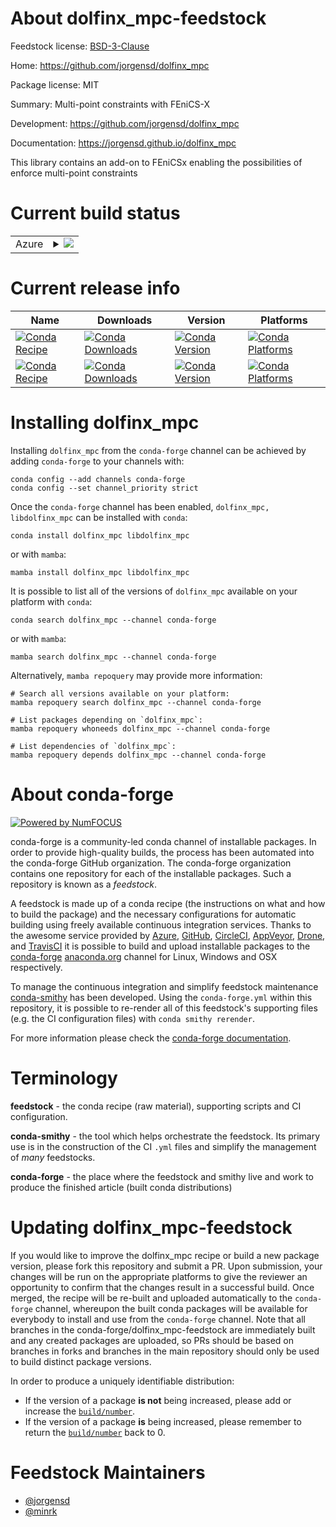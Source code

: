 About dolfinx_mpc-feedstock
===========================

Feedstock license: [BSD-3-Clause](https://github.com/conda-forge/dolfinx_mpc-feedstock/blob/main/LICENSE.txt)

Home: https://github.com/jorgensd/dolfinx_mpc

Package license: MIT

Summary: Multi-point constraints with FEniCS-X

Development: https://github.com/jorgensd/dolfinx_mpc

Documentation: https://jorgensd.github.io/dolfinx_mpc

This library contains an add-on to FEniCSx enabling the possibilities of enforce multi-point constraints

Current build status
====================


<table>
    
  <tr>
    <td>Azure</td>
    <td>
      <details>
        <summary>
          <a href="https://dev.azure.com/conda-forge/feedstock-builds/_build/latest?definitionId=18677&branchName=main">
            <img src="https://dev.azure.com/conda-forge/feedstock-builds/_apis/build/status/dolfinx_mpc-feedstock?branchName=main">
          </a>
        </summary>
        <table>
          <thead><tr><th>Variant</th><th>Status</th></tr></thead>
          <tbody><tr>
              <td>linux_64_mpimpichpython3.10.____cpythonscalarcomplex</td>
              <td>
                <a href="https://dev.azure.com/conda-forge/feedstock-builds/_build/latest?definitionId=18677&branchName=main">
                  <img src="https://dev.azure.com/conda-forge/feedstock-builds/_apis/build/status/dolfinx_mpc-feedstock?branchName=main&jobName=linux&configuration=linux%20linux_64_mpimpichpython3.10.____cpythonscalarcomplex" alt="variant">
                </a>
              </td>
            </tr><tr>
              <td>linux_64_mpimpichpython3.10.____cpythonscalarreal</td>
              <td>
                <a href="https://dev.azure.com/conda-forge/feedstock-builds/_build/latest?definitionId=18677&branchName=main">
                  <img src="https://dev.azure.com/conda-forge/feedstock-builds/_apis/build/status/dolfinx_mpc-feedstock?branchName=main&jobName=linux&configuration=linux%20linux_64_mpimpichpython3.10.____cpythonscalarreal" alt="variant">
                </a>
              </td>
            </tr><tr>
              <td>linux_64_mpimpichpython3.11.____cpythonscalarcomplex</td>
              <td>
                <a href="https://dev.azure.com/conda-forge/feedstock-builds/_build/latest?definitionId=18677&branchName=main">
                  <img src="https://dev.azure.com/conda-forge/feedstock-builds/_apis/build/status/dolfinx_mpc-feedstock?branchName=main&jobName=linux&configuration=linux%20linux_64_mpimpichpython3.11.____cpythonscalarcomplex" alt="variant">
                </a>
              </td>
            </tr><tr>
              <td>linux_64_mpimpichpython3.11.____cpythonscalarreal</td>
              <td>
                <a href="https://dev.azure.com/conda-forge/feedstock-builds/_build/latest?definitionId=18677&branchName=main">
                  <img src="https://dev.azure.com/conda-forge/feedstock-builds/_apis/build/status/dolfinx_mpc-feedstock?branchName=main&jobName=linux&configuration=linux%20linux_64_mpimpichpython3.11.____cpythonscalarreal" alt="variant">
                </a>
              </td>
            </tr><tr>
              <td>linux_64_mpimpichpython3.12.____cpythonscalarcomplex</td>
              <td>
                <a href="https://dev.azure.com/conda-forge/feedstock-builds/_build/latest?definitionId=18677&branchName=main">
                  <img src="https://dev.azure.com/conda-forge/feedstock-builds/_apis/build/status/dolfinx_mpc-feedstock?branchName=main&jobName=linux&configuration=linux%20linux_64_mpimpichpython3.12.____cpythonscalarcomplex" alt="variant">
                </a>
              </td>
            </tr><tr>
              <td>linux_64_mpimpichpython3.12.____cpythonscalarreal</td>
              <td>
                <a href="https://dev.azure.com/conda-forge/feedstock-builds/_build/latest?definitionId=18677&branchName=main">
                  <img src="https://dev.azure.com/conda-forge/feedstock-builds/_apis/build/status/dolfinx_mpc-feedstock?branchName=main&jobName=linux&configuration=linux%20linux_64_mpimpichpython3.12.____cpythonscalarreal" alt="variant">
                </a>
              </td>
            </tr><tr>
              <td>linux_64_mpimpichpython3.13.____cp313scalarcomplex</td>
              <td>
                <a href="https://dev.azure.com/conda-forge/feedstock-builds/_build/latest?definitionId=18677&branchName=main">
                  <img src="https://dev.azure.com/conda-forge/feedstock-builds/_apis/build/status/dolfinx_mpc-feedstock?branchName=main&jobName=linux&configuration=linux%20linux_64_mpimpichpython3.13.____cp313scalarcomplex" alt="variant">
                </a>
              </td>
            </tr><tr>
              <td>linux_64_mpimpichpython3.13.____cp313scalarreal</td>
              <td>
                <a href="https://dev.azure.com/conda-forge/feedstock-builds/_build/latest?definitionId=18677&branchName=main">
                  <img src="https://dev.azure.com/conda-forge/feedstock-builds/_apis/build/status/dolfinx_mpc-feedstock?branchName=main&jobName=linux&configuration=linux%20linux_64_mpimpichpython3.13.____cp313scalarreal" alt="variant">
                </a>
              </td>
            </tr><tr>
              <td>linux_64_mpimpichpython3.9.____cpythonscalarcomplex</td>
              <td>
                <a href="https://dev.azure.com/conda-forge/feedstock-builds/_build/latest?definitionId=18677&branchName=main">
                  <img src="https://dev.azure.com/conda-forge/feedstock-builds/_apis/build/status/dolfinx_mpc-feedstock?branchName=main&jobName=linux&configuration=linux%20linux_64_mpimpichpython3.9.____cpythonscalarcomplex" alt="variant">
                </a>
              </td>
            </tr><tr>
              <td>linux_64_mpimpichpython3.9.____cpythonscalarreal</td>
              <td>
                <a href="https://dev.azure.com/conda-forge/feedstock-builds/_build/latest?definitionId=18677&branchName=main">
                  <img src="https://dev.azure.com/conda-forge/feedstock-builds/_apis/build/status/dolfinx_mpc-feedstock?branchName=main&jobName=linux&configuration=linux%20linux_64_mpimpichpython3.9.____cpythonscalarreal" alt="variant">
                </a>
              </td>
            </tr><tr>
              <td>linux_64_mpiopenmpipython3.10.____cpythonscalarcomplex</td>
              <td>
                <a href="https://dev.azure.com/conda-forge/feedstock-builds/_build/latest?definitionId=18677&branchName=main">
                  <img src="https://dev.azure.com/conda-forge/feedstock-builds/_apis/build/status/dolfinx_mpc-feedstock?branchName=main&jobName=linux&configuration=linux%20linux_64_mpiopenmpipython3.10.____cpythonscalarcomplex" alt="variant">
                </a>
              </td>
            </tr><tr>
              <td>linux_64_mpiopenmpipython3.10.____cpythonscalarreal</td>
              <td>
                <a href="https://dev.azure.com/conda-forge/feedstock-builds/_build/latest?definitionId=18677&branchName=main">
                  <img src="https://dev.azure.com/conda-forge/feedstock-builds/_apis/build/status/dolfinx_mpc-feedstock?branchName=main&jobName=linux&configuration=linux%20linux_64_mpiopenmpipython3.10.____cpythonscalarreal" alt="variant">
                </a>
              </td>
            </tr><tr>
              <td>linux_64_mpiopenmpipython3.11.____cpythonscalarcomplex</td>
              <td>
                <a href="https://dev.azure.com/conda-forge/feedstock-builds/_build/latest?definitionId=18677&branchName=main">
                  <img src="https://dev.azure.com/conda-forge/feedstock-builds/_apis/build/status/dolfinx_mpc-feedstock?branchName=main&jobName=linux&configuration=linux%20linux_64_mpiopenmpipython3.11.____cpythonscalarcomplex" alt="variant">
                </a>
              </td>
            </tr><tr>
              <td>linux_64_mpiopenmpipython3.11.____cpythonscalarreal</td>
              <td>
                <a href="https://dev.azure.com/conda-forge/feedstock-builds/_build/latest?definitionId=18677&branchName=main">
                  <img src="https://dev.azure.com/conda-forge/feedstock-builds/_apis/build/status/dolfinx_mpc-feedstock?branchName=main&jobName=linux&configuration=linux%20linux_64_mpiopenmpipython3.11.____cpythonscalarreal" alt="variant">
                </a>
              </td>
            </tr><tr>
              <td>linux_64_mpiopenmpipython3.12.____cpythonscalarcomplex</td>
              <td>
                <a href="https://dev.azure.com/conda-forge/feedstock-builds/_build/latest?definitionId=18677&branchName=main">
                  <img src="https://dev.azure.com/conda-forge/feedstock-builds/_apis/build/status/dolfinx_mpc-feedstock?branchName=main&jobName=linux&configuration=linux%20linux_64_mpiopenmpipython3.12.____cpythonscalarcomplex" alt="variant">
                </a>
              </td>
            </tr><tr>
              <td>linux_64_mpiopenmpipython3.12.____cpythonscalarreal</td>
              <td>
                <a href="https://dev.azure.com/conda-forge/feedstock-builds/_build/latest?definitionId=18677&branchName=main">
                  <img src="https://dev.azure.com/conda-forge/feedstock-builds/_apis/build/status/dolfinx_mpc-feedstock?branchName=main&jobName=linux&configuration=linux%20linux_64_mpiopenmpipython3.12.____cpythonscalarreal" alt="variant">
                </a>
              </td>
            </tr><tr>
              <td>linux_64_mpiopenmpipython3.13.____cp313scalarcomplex</td>
              <td>
                <a href="https://dev.azure.com/conda-forge/feedstock-builds/_build/latest?definitionId=18677&branchName=main">
                  <img src="https://dev.azure.com/conda-forge/feedstock-builds/_apis/build/status/dolfinx_mpc-feedstock?branchName=main&jobName=linux&configuration=linux%20linux_64_mpiopenmpipython3.13.____cp313scalarcomplex" alt="variant">
                </a>
              </td>
            </tr><tr>
              <td>linux_64_mpiopenmpipython3.13.____cp313scalarreal</td>
              <td>
                <a href="https://dev.azure.com/conda-forge/feedstock-builds/_build/latest?definitionId=18677&branchName=main">
                  <img src="https://dev.azure.com/conda-forge/feedstock-builds/_apis/build/status/dolfinx_mpc-feedstock?branchName=main&jobName=linux&configuration=linux%20linux_64_mpiopenmpipython3.13.____cp313scalarreal" alt="variant">
                </a>
              </td>
            </tr><tr>
              <td>linux_64_mpiopenmpipython3.9.____cpythonscalarcomplex</td>
              <td>
                <a href="https://dev.azure.com/conda-forge/feedstock-builds/_build/latest?definitionId=18677&branchName=main">
                  <img src="https://dev.azure.com/conda-forge/feedstock-builds/_apis/build/status/dolfinx_mpc-feedstock?branchName=main&jobName=linux&configuration=linux%20linux_64_mpiopenmpipython3.9.____cpythonscalarcomplex" alt="variant">
                </a>
              </td>
            </tr><tr>
              <td>linux_64_mpiopenmpipython3.9.____cpythonscalarreal</td>
              <td>
                <a href="https://dev.azure.com/conda-forge/feedstock-builds/_build/latest?definitionId=18677&branchName=main">
                  <img src="https://dev.azure.com/conda-forge/feedstock-builds/_apis/build/status/dolfinx_mpc-feedstock?branchName=main&jobName=linux&configuration=linux%20linux_64_mpiopenmpipython3.9.____cpythonscalarreal" alt="variant">
                </a>
              </td>
            </tr><tr>
              <td>linux_aarch64_mpimpichpython3.10.____cpythonscalarcomplex</td>
              <td>
                <a href="https://dev.azure.com/conda-forge/feedstock-builds/_build/latest?definitionId=18677&branchName=main">
                  <img src="https://dev.azure.com/conda-forge/feedstock-builds/_apis/build/status/dolfinx_mpc-feedstock?branchName=main&jobName=linux&configuration=linux%20linux_aarch64_mpimpichpython3.10.____cpythonscalarcomplex" alt="variant">
                </a>
              </td>
            </tr><tr>
              <td>linux_aarch64_mpimpichpython3.10.____cpythonscalarreal</td>
              <td>
                <a href="https://dev.azure.com/conda-forge/feedstock-builds/_build/latest?definitionId=18677&branchName=main">
                  <img src="https://dev.azure.com/conda-forge/feedstock-builds/_apis/build/status/dolfinx_mpc-feedstock?branchName=main&jobName=linux&configuration=linux%20linux_aarch64_mpimpichpython3.10.____cpythonscalarreal" alt="variant">
                </a>
              </td>
            </tr><tr>
              <td>linux_aarch64_mpimpichpython3.11.____cpythonscalarcomplex</td>
              <td>
                <a href="https://dev.azure.com/conda-forge/feedstock-builds/_build/latest?definitionId=18677&branchName=main">
                  <img src="https://dev.azure.com/conda-forge/feedstock-builds/_apis/build/status/dolfinx_mpc-feedstock?branchName=main&jobName=linux&configuration=linux%20linux_aarch64_mpimpichpython3.11.____cpythonscalarcomplex" alt="variant">
                </a>
              </td>
            </tr><tr>
              <td>linux_aarch64_mpimpichpython3.11.____cpythonscalarreal</td>
              <td>
                <a href="https://dev.azure.com/conda-forge/feedstock-builds/_build/latest?definitionId=18677&branchName=main">
                  <img src="https://dev.azure.com/conda-forge/feedstock-builds/_apis/build/status/dolfinx_mpc-feedstock?branchName=main&jobName=linux&configuration=linux%20linux_aarch64_mpimpichpython3.11.____cpythonscalarreal" alt="variant">
                </a>
              </td>
            </tr><tr>
              <td>linux_aarch64_mpimpichpython3.12.____cpythonscalarcomplex</td>
              <td>
                <a href="https://dev.azure.com/conda-forge/feedstock-builds/_build/latest?definitionId=18677&branchName=main">
                  <img src="https://dev.azure.com/conda-forge/feedstock-builds/_apis/build/status/dolfinx_mpc-feedstock?branchName=main&jobName=linux&configuration=linux%20linux_aarch64_mpimpichpython3.12.____cpythonscalarcomplex" alt="variant">
                </a>
              </td>
            </tr><tr>
              <td>linux_aarch64_mpimpichpython3.12.____cpythonscalarreal</td>
              <td>
                <a href="https://dev.azure.com/conda-forge/feedstock-builds/_build/latest?definitionId=18677&branchName=main">
                  <img src="https://dev.azure.com/conda-forge/feedstock-builds/_apis/build/status/dolfinx_mpc-feedstock?branchName=main&jobName=linux&configuration=linux%20linux_aarch64_mpimpichpython3.12.____cpythonscalarreal" alt="variant">
                </a>
              </td>
            </tr><tr>
              <td>linux_aarch64_mpimpichpython3.13.____cp313scalarcomplex</td>
              <td>
                <a href="https://dev.azure.com/conda-forge/feedstock-builds/_build/latest?definitionId=18677&branchName=main">
                  <img src="https://dev.azure.com/conda-forge/feedstock-builds/_apis/build/status/dolfinx_mpc-feedstock?branchName=main&jobName=linux&configuration=linux%20linux_aarch64_mpimpichpython3.13.____cp313scalarcomplex" alt="variant">
                </a>
              </td>
            </tr><tr>
              <td>linux_aarch64_mpimpichpython3.13.____cp313scalarreal</td>
              <td>
                <a href="https://dev.azure.com/conda-forge/feedstock-builds/_build/latest?definitionId=18677&branchName=main">
                  <img src="https://dev.azure.com/conda-forge/feedstock-builds/_apis/build/status/dolfinx_mpc-feedstock?branchName=main&jobName=linux&configuration=linux%20linux_aarch64_mpimpichpython3.13.____cp313scalarreal" alt="variant">
                </a>
              </td>
            </tr><tr>
              <td>linux_aarch64_mpimpichpython3.9.____cpythonscalarcomplex</td>
              <td>
                <a href="https://dev.azure.com/conda-forge/feedstock-builds/_build/latest?definitionId=18677&branchName=main">
                  <img src="https://dev.azure.com/conda-forge/feedstock-builds/_apis/build/status/dolfinx_mpc-feedstock?branchName=main&jobName=linux&configuration=linux%20linux_aarch64_mpimpichpython3.9.____cpythonscalarcomplex" alt="variant">
                </a>
              </td>
            </tr><tr>
              <td>linux_aarch64_mpimpichpython3.9.____cpythonscalarreal</td>
              <td>
                <a href="https://dev.azure.com/conda-forge/feedstock-builds/_build/latest?definitionId=18677&branchName=main">
                  <img src="https://dev.azure.com/conda-forge/feedstock-builds/_apis/build/status/dolfinx_mpc-feedstock?branchName=main&jobName=linux&configuration=linux%20linux_aarch64_mpimpichpython3.9.____cpythonscalarreal" alt="variant">
                </a>
              </td>
            </tr><tr>
              <td>linux_aarch64_mpiopenmpipython3.10.____cpythonscalarcomplex</td>
              <td>
                <a href="https://dev.azure.com/conda-forge/feedstock-builds/_build/latest?definitionId=18677&branchName=main">
                  <img src="https://dev.azure.com/conda-forge/feedstock-builds/_apis/build/status/dolfinx_mpc-feedstock?branchName=main&jobName=linux&configuration=linux%20linux_aarch64_mpiopenmpipython3.10.____cpythonscalarcomplex" alt="variant">
                </a>
              </td>
            </tr><tr>
              <td>linux_aarch64_mpiopenmpipython3.10.____cpythonscalarreal</td>
              <td>
                <a href="https://dev.azure.com/conda-forge/feedstock-builds/_build/latest?definitionId=18677&branchName=main">
                  <img src="https://dev.azure.com/conda-forge/feedstock-builds/_apis/build/status/dolfinx_mpc-feedstock?branchName=main&jobName=linux&configuration=linux%20linux_aarch64_mpiopenmpipython3.10.____cpythonscalarreal" alt="variant">
                </a>
              </td>
            </tr><tr>
              <td>linux_aarch64_mpiopenmpipython3.11.____cpythonscalarcomplex</td>
              <td>
                <a href="https://dev.azure.com/conda-forge/feedstock-builds/_build/latest?definitionId=18677&branchName=main">
                  <img src="https://dev.azure.com/conda-forge/feedstock-builds/_apis/build/status/dolfinx_mpc-feedstock?branchName=main&jobName=linux&configuration=linux%20linux_aarch64_mpiopenmpipython3.11.____cpythonscalarcomplex" alt="variant">
                </a>
              </td>
            </tr><tr>
              <td>linux_aarch64_mpiopenmpipython3.11.____cpythonscalarreal</td>
              <td>
                <a href="https://dev.azure.com/conda-forge/feedstock-builds/_build/latest?definitionId=18677&branchName=main">
                  <img src="https://dev.azure.com/conda-forge/feedstock-builds/_apis/build/status/dolfinx_mpc-feedstock?branchName=main&jobName=linux&configuration=linux%20linux_aarch64_mpiopenmpipython3.11.____cpythonscalarreal" alt="variant">
                </a>
              </td>
            </tr><tr>
              <td>linux_aarch64_mpiopenmpipython3.12.____cpythonscalarcomplex</td>
              <td>
                <a href="https://dev.azure.com/conda-forge/feedstock-builds/_build/latest?definitionId=18677&branchName=main">
                  <img src="https://dev.azure.com/conda-forge/feedstock-builds/_apis/build/status/dolfinx_mpc-feedstock?branchName=main&jobName=linux&configuration=linux%20linux_aarch64_mpiopenmpipython3.12.____cpythonscalarcomplex" alt="variant">
                </a>
              </td>
            </tr><tr>
              <td>linux_aarch64_mpiopenmpipython3.12.____cpythonscalarreal</td>
              <td>
                <a href="https://dev.azure.com/conda-forge/feedstock-builds/_build/latest?definitionId=18677&branchName=main">
                  <img src="https://dev.azure.com/conda-forge/feedstock-builds/_apis/build/status/dolfinx_mpc-feedstock?branchName=main&jobName=linux&configuration=linux%20linux_aarch64_mpiopenmpipython3.12.____cpythonscalarreal" alt="variant">
                </a>
              </td>
            </tr><tr>
              <td>linux_aarch64_mpiopenmpipython3.13.____cp313scalarcomplex</td>
              <td>
                <a href="https://dev.azure.com/conda-forge/feedstock-builds/_build/latest?definitionId=18677&branchName=main">
                  <img src="https://dev.azure.com/conda-forge/feedstock-builds/_apis/build/status/dolfinx_mpc-feedstock?branchName=main&jobName=linux&configuration=linux%20linux_aarch64_mpiopenmpipython3.13.____cp313scalarcomplex" alt="variant">
                </a>
              </td>
            </tr><tr>
              <td>linux_aarch64_mpiopenmpipython3.13.____cp313scalarreal</td>
              <td>
                <a href="https://dev.azure.com/conda-forge/feedstock-builds/_build/latest?definitionId=18677&branchName=main">
                  <img src="https://dev.azure.com/conda-forge/feedstock-builds/_apis/build/status/dolfinx_mpc-feedstock?branchName=main&jobName=linux&configuration=linux%20linux_aarch64_mpiopenmpipython3.13.____cp313scalarreal" alt="variant">
                </a>
              </td>
            </tr><tr>
              <td>linux_aarch64_mpiopenmpipython3.9.____cpythonscalarcomplex</td>
              <td>
                <a href="https://dev.azure.com/conda-forge/feedstock-builds/_build/latest?definitionId=18677&branchName=main">
                  <img src="https://dev.azure.com/conda-forge/feedstock-builds/_apis/build/status/dolfinx_mpc-feedstock?branchName=main&jobName=linux&configuration=linux%20linux_aarch64_mpiopenmpipython3.9.____cpythonscalarcomplex" alt="variant">
                </a>
              </td>
            </tr><tr>
              <td>linux_aarch64_mpiopenmpipython3.9.____cpythonscalarreal</td>
              <td>
                <a href="https://dev.azure.com/conda-forge/feedstock-builds/_build/latest?definitionId=18677&branchName=main">
                  <img src="https://dev.azure.com/conda-forge/feedstock-builds/_apis/build/status/dolfinx_mpc-feedstock?branchName=main&jobName=linux&configuration=linux%20linux_aarch64_mpiopenmpipython3.9.____cpythonscalarreal" alt="variant">
                </a>
              </td>
            </tr><tr>
              <td>osx_64_mpimpichpython3.10.____cpythonscalarcomplex</td>
              <td>
                <a href="https://dev.azure.com/conda-forge/feedstock-builds/_build/latest?definitionId=18677&branchName=main">
                  <img src="https://dev.azure.com/conda-forge/feedstock-builds/_apis/build/status/dolfinx_mpc-feedstock?branchName=main&jobName=osx&configuration=osx%20osx_64_mpimpichpython3.10.____cpythonscalarcomplex" alt="variant">
                </a>
              </td>
            </tr><tr>
              <td>osx_64_mpimpichpython3.10.____cpythonscalarreal</td>
              <td>
                <a href="https://dev.azure.com/conda-forge/feedstock-builds/_build/latest?definitionId=18677&branchName=main">
                  <img src="https://dev.azure.com/conda-forge/feedstock-builds/_apis/build/status/dolfinx_mpc-feedstock?branchName=main&jobName=osx&configuration=osx%20osx_64_mpimpichpython3.10.____cpythonscalarreal" alt="variant">
                </a>
              </td>
            </tr><tr>
              <td>osx_64_mpimpichpython3.11.____cpythonscalarcomplex</td>
              <td>
                <a href="https://dev.azure.com/conda-forge/feedstock-builds/_build/latest?definitionId=18677&branchName=main">
                  <img src="https://dev.azure.com/conda-forge/feedstock-builds/_apis/build/status/dolfinx_mpc-feedstock?branchName=main&jobName=osx&configuration=osx%20osx_64_mpimpichpython3.11.____cpythonscalarcomplex" alt="variant">
                </a>
              </td>
            </tr><tr>
              <td>osx_64_mpimpichpython3.11.____cpythonscalarreal</td>
              <td>
                <a href="https://dev.azure.com/conda-forge/feedstock-builds/_build/latest?definitionId=18677&branchName=main">
                  <img src="https://dev.azure.com/conda-forge/feedstock-builds/_apis/build/status/dolfinx_mpc-feedstock?branchName=main&jobName=osx&configuration=osx%20osx_64_mpimpichpython3.11.____cpythonscalarreal" alt="variant">
                </a>
              </td>
            </tr><tr>
              <td>osx_64_mpimpichpython3.12.____cpythonscalarcomplex</td>
              <td>
                <a href="https://dev.azure.com/conda-forge/feedstock-builds/_build/latest?definitionId=18677&branchName=main">
                  <img src="https://dev.azure.com/conda-forge/feedstock-builds/_apis/build/status/dolfinx_mpc-feedstock?branchName=main&jobName=osx&configuration=osx%20osx_64_mpimpichpython3.12.____cpythonscalarcomplex" alt="variant">
                </a>
              </td>
            </tr><tr>
              <td>osx_64_mpimpichpython3.12.____cpythonscalarreal</td>
              <td>
                <a href="https://dev.azure.com/conda-forge/feedstock-builds/_build/latest?definitionId=18677&branchName=main">
                  <img src="https://dev.azure.com/conda-forge/feedstock-builds/_apis/build/status/dolfinx_mpc-feedstock?branchName=main&jobName=osx&configuration=osx%20osx_64_mpimpichpython3.12.____cpythonscalarreal" alt="variant">
                </a>
              </td>
            </tr><tr>
              <td>osx_64_mpimpichpython3.13.____cp313scalarcomplex</td>
              <td>
                <a href="https://dev.azure.com/conda-forge/feedstock-builds/_build/latest?definitionId=18677&branchName=main">
                  <img src="https://dev.azure.com/conda-forge/feedstock-builds/_apis/build/status/dolfinx_mpc-feedstock?branchName=main&jobName=osx&configuration=osx%20osx_64_mpimpichpython3.13.____cp313scalarcomplex" alt="variant">
                </a>
              </td>
            </tr><tr>
              <td>osx_64_mpimpichpython3.13.____cp313scalarreal</td>
              <td>
                <a href="https://dev.azure.com/conda-forge/feedstock-builds/_build/latest?definitionId=18677&branchName=main">
                  <img src="https://dev.azure.com/conda-forge/feedstock-builds/_apis/build/status/dolfinx_mpc-feedstock?branchName=main&jobName=osx&configuration=osx%20osx_64_mpimpichpython3.13.____cp313scalarreal" alt="variant">
                </a>
              </td>
            </tr><tr>
              <td>osx_64_mpimpichpython3.9.____cpythonscalarcomplex</td>
              <td>
                <a href="https://dev.azure.com/conda-forge/feedstock-builds/_build/latest?definitionId=18677&branchName=main">
                  <img src="https://dev.azure.com/conda-forge/feedstock-builds/_apis/build/status/dolfinx_mpc-feedstock?branchName=main&jobName=osx&configuration=osx%20osx_64_mpimpichpython3.9.____cpythonscalarcomplex" alt="variant">
                </a>
              </td>
            </tr><tr>
              <td>osx_64_mpimpichpython3.9.____cpythonscalarreal</td>
              <td>
                <a href="https://dev.azure.com/conda-forge/feedstock-builds/_build/latest?definitionId=18677&branchName=main">
                  <img src="https://dev.azure.com/conda-forge/feedstock-builds/_apis/build/status/dolfinx_mpc-feedstock?branchName=main&jobName=osx&configuration=osx%20osx_64_mpimpichpython3.9.____cpythonscalarreal" alt="variant">
                </a>
              </td>
            </tr><tr>
              <td>osx_64_mpiopenmpipython3.10.____cpythonscalarcomplex</td>
              <td>
                <a href="https://dev.azure.com/conda-forge/feedstock-builds/_build/latest?definitionId=18677&branchName=main">
                  <img src="https://dev.azure.com/conda-forge/feedstock-builds/_apis/build/status/dolfinx_mpc-feedstock?branchName=main&jobName=osx&configuration=osx%20osx_64_mpiopenmpipython3.10.____cpythonscalarcomplex" alt="variant">
                </a>
              </td>
            </tr><tr>
              <td>osx_64_mpiopenmpipython3.10.____cpythonscalarreal</td>
              <td>
                <a href="https://dev.azure.com/conda-forge/feedstock-builds/_build/latest?definitionId=18677&branchName=main">
                  <img src="https://dev.azure.com/conda-forge/feedstock-builds/_apis/build/status/dolfinx_mpc-feedstock?branchName=main&jobName=osx&configuration=osx%20osx_64_mpiopenmpipython3.10.____cpythonscalarreal" alt="variant">
                </a>
              </td>
            </tr><tr>
              <td>osx_64_mpiopenmpipython3.11.____cpythonscalarcomplex</td>
              <td>
                <a href="https://dev.azure.com/conda-forge/feedstock-builds/_build/latest?definitionId=18677&branchName=main">
                  <img src="https://dev.azure.com/conda-forge/feedstock-builds/_apis/build/status/dolfinx_mpc-feedstock?branchName=main&jobName=osx&configuration=osx%20osx_64_mpiopenmpipython3.11.____cpythonscalarcomplex" alt="variant">
                </a>
              </td>
            </tr><tr>
              <td>osx_64_mpiopenmpipython3.11.____cpythonscalarreal</td>
              <td>
                <a href="https://dev.azure.com/conda-forge/feedstock-builds/_build/latest?definitionId=18677&branchName=main">
                  <img src="https://dev.azure.com/conda-forge/feedstock-builds/_apis/build/status/dolfinx_mpc-feedstock?branchName=main&jobName=osx&configuration=osx%20osx_64_mpiopenmpipython3.11.____cpythonscalarreal" alt="variant">
                </a>
              </td>
            </tr><tr>
              <td>osx_64_mpiopenmpipython3.12.____cpythonscalarcomplex</td>
              <td>
                <a href="https://dev.azure.com/conda-forge/feedstock-builds/_build/latest?definitionId=18677&branchName=main">
                  <img src="https://dev.azure.com/conda-forge/feedstock-builds/_apis/build/status/dolfinx_mpc-feedstock?branchName=main&jobName=osx&configuration=osx%20osx_64_mpiopenmpipython3.12.____cpythonscalarcomplex" alt="variant">
                </a>
              </td>
            </tr><tr>
              <td>osx_64_mpiopenmpipython3.12.____cpythonscalarreal</td>
              <td>
                <a href="https://dev.azure.com/conda-forge/feedstock-builds/_build/latest?definitionId=18677&branchName=main">
                  <img src="https://dev.azure.com/conda-forge/feedstock-builds/_apis/build/status/dolfinx_mpc-feedstock?branchName=main&jobName=osx&configuration=osx%20osx_64_mpiopenmpipython3.12.____cpythonscalarreal" alt="variant">
                </a>
              </td>
            </tr><tr>
              <td>osx_64_mpiopenmpipython3.13.____cp313scalarcomplex</td>
              <td>
                <a href="https://dev.azure.com/conda-forge/feedstock-builds/_build/latest?definitionId=18677&branchName=main">
                  <img src="https://dev.azure.com/conda-forge/feedstock-builds/_apis/build/status/dolfinx_mpc-feedstock?branchName=main&jobName=osx&configuration=osx%20osx_64_mpiopenmpipython3.13.____cp313scalarcomplex" alt="variant">
                </a>
              </td>
            </tr><tr>
              <td>osx_64_mpiopenmpipython3.13.____cp313scalarreal</td>
              <td>
                <a href="https://dev.azure.com/conda-forge/feedstock-builds/_build/latest?definitionId=18677&branchName=main">
                  <img src="https://dev.azure.com/conda-forge/feedstock-builds/_apis/build/status/dolfinx_mpc-feedstock?branchName=main&jobName=osx&configuration=osx%20osx_64_mpiopenmpipython3.13.____cp313scalarreal" alt="variant">
                </a>
              </td>
            </tr><tr>
              <td>osx_64_mpiopenmpipython3.9.____cpythonscalarcomplex</td>
              <td>
                <a href="https://dev.azure.com/conda-forge/feedstock-builds/_build/latest?definitionId=18677&branchName=main">
                  <img src="https://dev.azure.com/conda-forge/feedstock-builds/_apis/build/status/dolfinx_mpc-feedstock?branchName=main&jobName=osx&configuration=osx%20osx_64_mpiopenmpipython3.9.____cpythonscalarcomplex" alt="variant">
                </a>
              </td>
            </tr><tr>
              <td>osx_64_mpiopenmpipython3.9.____cpythonscalarreal</td>
              <td>
                <a href="https://dev.azure.com/conda-forge/feedstock-builds/_build/latest?definitionId=18677&branchName=main">
                  <img src="https://dev.azure.com/conda-forge/feedstock-builds/_apis/build/status/dolfinx_mpc-feedstock?branchName=main&jobName=osx&configuration=osx%20osx_64_mpiopenmpipython3.9.____cpythonscalarreal" alt="variant">
                </a>
              </td>
            </tr><tr>
              <td>osx_arm64_mpimpichpython3.10.____cpythonscalarcomplex</td>
              <td>
                <a href="https://dev.azure.com/conda-forge/feedstock-builds/_build/latest?definitionId=18677&branchName=main">
                  <img src="https://dev.azure.com/conda-forge/feedstock-builds/_apis/build/status/dolfinx_mpc-feedstock?branchName=main&jobName=osx&configuration=osx%20osx_arm64_mpimpichpython3.10.____cpythonscalarcomplex" alt="variant">
                </a>
              </td>
            </tr><tr>
              <td>osx_arm64_mpimpichpython3.10.____cpythonscalarreal</td>
              <td>
                <a href="https://dev.azure.com/conda-forge/feedstock-builds/_build/latest?definitionId=18677&branchName=main">
                  <img src="https://dev.azure.com/conda-forge/feedstock-builds/_apis/build/status/dolfinx_mpc-feedstock?branchName=main&jobName=osx&configuration=osx%20osx_arm64_mpimpichpython3.10.____cpythonscalarreal" alt="variant">
                </a>
              </td>
            </tr><tr>
              <td>osx_arm64_mpimpichpython3.11.____cpythonscalarcomplex</td>
              <td>
                <a href="https://dev.azure.com/conda-forge/feedstock-builds/_build/latest?definitionId=18677&branchName=main">
                  <img src="https://dev.azure.com/conda-forge/feedstock-builds/_apis/build/status/dolfinx_mpc-feedstock?branchName=main&jobName=osx&configuration=osx%20osx_arm64_mpimpichpython3.11.____cpythonscalarcomplex" alt="variant">
                </a>
              </td>
            </tr><tr>
              <td>osx_arm64_mpimpichpython3.11.____cpythonscalarreal</td>
              <td>
                <a href="https://dev.azure.com/conda-forge/feedstock-builds/_build/latest?definitionId=18677&branchName=main">
                  <img src="https://dev.azure.com/conda-forge/feedstock-builds/_apis/build/status/dolfinx_mpc-feedstock?branchName=main&jobName=osx&configuration=osx%20osx_arm64_mpimpichpython3.11.____cpythonscalarreal" alt="variant">
                </a>
              </td>
            </tr><tr>
              <td>osx_arm64_mpimpichpython3.12.____cpythonscalarcomplex</td>
              <td>
                <a href="https://dev.azure.com/conda-forge/feedstock-builds/_build/latest?definitionId=18677&branchName=main">
                  <img src="https://dev.azure.com/conda-forge/feedstock-builds/_apis/build/status/dolfinx_mpc-feedstock?branchName=main&jobName=osx&configuration=osx%20osx_arm64_mpimpichpython3.12.____cpythonscalarcomplex" alt="variant">
                </a>
              </td>
            </tr><tr>
              <td>osx_arm64_mpimpichpython3.12.____cpythonscalarreal</td>
              <td>
                <a href="https://dev.azure.com/conda-forge/feedstock-builds/_build/latest?definitionId=18677&branchName=main">
                  <img src="https://dev.azure.com/conda-forge/feedstock-builds/_apis/build/status/dolfinx_mpc-feedstock?branchName=main&jobName=osx&configuration=osx%20osx_arm64_mpimpichpython3.12.____cpythonscalarreal" alt="variant">
                </a>
              </td>
            </tr><tr>
              <td>osx_arm64_mpimpichpython3.13.____cp313scalarcomplex</td>
              <td>
                <a href="https://dev.azure.com/conda-forge/feedstock-builds/_build/latest?definitionId=18677&branchName=main">
                  <img src="https://dev.azure.com/conda-forge/feedstock-builds/_apis/build/status/dolfinx_mpc-feedstock?branchName=main&jobName=osx&configuration=osx%20osx_arm64_mpimpichpython3.13.____cp313scalarcomplex" alt="variant">
                </a>
              </td>
            </tr><tr>
              <td>osx_arm64_mpimpichpython3.13.____cp313scalarreal</td>
              <td>
                <a href="https://dev.azure.com/conda-forge/feedstock-builds/_build/latest?definitionId=18677&branchName=main">
                  <img src="https://dev.azure.com/conda-forge/feedstock-builds/_apis/build/status/dolfinx_mpc-feedstock?branchName=main&jobName=osx&configuration=osx%20osx_arm64_mpimpichpython3.13.____cp313scalarreal" alt="variant">
                </a>
              </td>
            </tr><tr>
              <td>osx_arm64_mpimpichpython3.9.____cpythonscalarcomplex</td>
              <td>
                <a href="https://dev.azure.com/conda-forge/feedstock-builds/_build/latest?definitionId=18677&branchName=main">
                  <img src="https://dev.azure.com/conda-forge/feedstock-builds/_apis/build/status/dolfinx_mpc-feedstock?branchName=main&jobName=osx&configuration=osx%20osx_arm64_mpimpichpython3.9.____cpythonscalarcomplex" alt="variant">
                </a>
              </td>
            </tr><tr>
              <td>osx_arm64_mpimpichpython3.9.____cpythonscalarreal</td>
              <td>
                <a href="https://dev.azure.com/conda-forge/feedstock-builds/_build/latest?definitionId=18677&branchName=main">
                  <img src="https://dev.azure.com/conda-forge/feedstock-builds/_apis/build/status/dolfinx_mpc-feedstock?branchName=main&jobName=osx&configuration=osx%20osx_arm64_mpimpichpython3.9.____cpythonscalarreal" alt="variant">
                </a>
              </td>
            </tr><tr>
              <td>osx_arm64_mpiopenmpipython3.10.____cpythonscalarcomplex</td>
              <td>
                <a href="https://dev.azure.com/conda-forge/feedstock-builds/_build/latest?definitionId=18677&branchName=main">
                  <img src="https://dev.azure.com/conda-forge/feedstock-builds/_apis/build/status/dolfinx_mpc-feedstock?branchName=main&jobName=osx&configuration=osx%20osx_arm64_mpiopenmpipython3.10.____cpythonscalarcomplex" alt="variant">
                </a>
              </td>
            </tr><tr>
              <td>osx_arm64_mpiopenmpipython3.10.____cpythonscalarreal</td>
              <td>
                <a href="https://dev.azure.com/conda-forge/feedstock-builds/_build/latest?definitionId=18677&branchName=main">
                  <img src="https://dev.azure.com/conda-forge/feedstock-builds/_apis/build/status/dolfinx_mpc-feedstock?branchName=main&jobName=osx&configuration=osx%20osx_arm64_mpiopenmpipython3.10.____cpythonscalarreal" alt="variant">
                </a>
              </td>
            </tr><tr>
              <td>osx_arm64_mpiopenmpipython3.11.____cpythonscalarcomplex</td>
              <td>
                <a href="https://dev.azure.com/conda-forge/feedstock-builds/_build/latest?definitionId=18677&branchName=main">
                  <img src="https://dev.azure.com/conda-forge/feedstock-builds/_apis/build/status/dolfinx_mpc-feedstock?branchName=main&jobName=osx&configuration=osx%20osx_arm64_mpiopenmpipython3.11.____cpythonscalarcomplex" alt="variant">
                </a>
              </td>
            </tr><tr>
              <td>osx_arm64_mpiopenmpipython3.11.____cpythonscalarreal</td>
              <td>
                <a href="https://dev.azure.com/conda-forge/feedstock-builds/_build/latest?definitionId=18677&branchName=main">
                  <img src="https://dev.azure.com/conda-forge/feedstock-builds/_apis/build/status/dolfinx_mpc-feedstock?branchName=main&jobName=osx&configuration=osx%20osx_arm64_mpiopenmpipython3.11.____cpythonscalarreal" alt="variant">
                </a>
              </td>
            </tr><tr>
              <td>osx_arm64_mpiopenmpipython3.12.____cpythonscalarcomplex</td>
              <td>
                <a href="https://dev.azure.com/conda-forge/feedstock-builds/_build/latest?definitionId=18677&branchName=main">
                  <img src="https://dev.azure.com/conda-forge/feedstock-builds/_apis/build/status/dolfinx_mpc-feedstock?branchName=main&jobName=osx&configuration=osx%20osx_arm64_mpiopenmpipython3.12.____cpythonscalarcomplex" alt="variant">
                </a>
              </td>
            </tr><tr>
              <td>osx_arm64_mpiopenmpipython3.12.____cpythonscalarreal</td>
              <td>
                <a href="https://dev.azure.com/conda-forge/feedstock-builds/_build/latest?definitionId=18677&branchName=main">
                  <img src="https://dev.azure.com/conda-forge/feedstock-builds/_apis/build/status/dolfinx_mpc-feedstock?branchName=main&jobName=osx&configuration=osx%20osx_arm64_mpiopenmpipython3.12.____cpythonscalarreal" alt="variant">
                </a>
              </td>
            </tr><tr>
              <td>osx_arm64_mpiopenmpipython3.13.____cp313scalarcomplex</td>
              <td>
                <a href="https://dev.azure.com/conda-forge/feedstock-builds/_build/latest?definitionId=18677&branchName=main">
                  <img src="https://dev.azure.com/conda-forge/feedstock-builds/_apis/build/status/dolfinx_mpc-feedstock?branchName=main&jobName=osx&configuration=osx%20osx_arm64_mpiopenmpipython3.13.____cp313scalarcomplex" alt="variant">
                </a>
              </td>
            </tr><tr>
              <td>osx_arm64_mpiopenmpipython3.13.____cp313scalarreal</td>
              <td>
                <a href="https://dev.azure.com/conda-forge/feedstock-builds/_build/latest?definitionId=18677&branchName=main">
                  <img src="https://dev.azure.com/conda-forge/feedstock-builds/_apis/build/status/dolfinx_mpc-feedstock?branchName=main&jobName=osx&configuration=osx%20osx_arm64_mpiopenmpipython3.13.____cp313scalarreal" alt="variant">
                </a>
              </td>
            </tr><tr>
              <td>osx_arm64_mpiopenmpipython3.9.____cpythonscalarcomplex</td>
              <td>
                <a href="https://dev.azure.com/conda-forge/feedstock-builds/_build/latest?definitionId=18677&branchName=main">
                  <img src="https://dev.azure.com/conda-forge/feedstock-builds/_apis/build/status/dolfinx_mpc-feedstock?branchName=main&jobName=osx&configuration=osx%20osx_arm64_mpiopenmpipython3.9.____cpythonscalarcomplex" alt="variant">
                </a>
              </td>
            </tr><tr>
              <td>osx_arm64_mpiopenmpipython3.9.____cpythonscalarreal</td>
              <td>
                <a href="https://dev.azure.com/conda-forge/feedstock-builds/_build/latest?definitionId=18677&branchName=main">
                  <img src="https://dev.azure.com/conda-forge/feedstock-builds/_apis/build/status/dolfinx_mpc-feedstock?branchName=main&jobName=osx&configuration=osx%20osx_arm64_mpiopenmpipython3.9.____cpythonscalarreal" alt="variant">
                </a>
              </td>
            </tr>
          </tbody>
        </table>
      </details>
    </td>
  </tr>
</table>

Current release info
====================

| Name | Downloads | Version | Platforms |
| --- | --- | --- | --- |
| [![Conda Recipe](https://img.shields.io/badge/recipe-dolfinx__mpc-green.svg)](https://anaconda.org/conda-forge/dolfinx_mpc) | [![Conda Downloads](https://img.shields.io/conda/dn/conda-forge/dolfinx_mpc.svg)](https://anaconda.org/conda-forge/dolfinx_mpc) | [![Conda Version](https://img.shields.io/conda/vn/conda-forge/dolfinx_mpc.svg)](https://anaconda.org/conda-forge/dolfinx_mpc) | [![Conda Platforms](https://img.shields.io/conda/pn/conda-forge/dolfinx_mpc.svg)](https://anaconda.org/conda-forge/dolfinx_mpc) |
| [![Conda Recipe](https://img.shields.io/badge/recipe-libdolfinx__mpc-green.svg)](https://anaconda.org/conda-forge/libdolfinx_mpc) | [![Conda Downloads](https://img.shields.io/conda/dn/conda-forge/libdolfinx_mpc.svg)](https://anaconda.org/conda-forge/libdolfinx_mpc) | [![Conda Version](https://img.shields.io/conda/vn/conda-forge/libdolfinx_mpc.svg)](https://anaconda.org/conda-forge/libdolfinx_mpc) | [![Conda Platforms](https://img.shields.io/conda/pn/conda-forge/libdolfinx_mpc.svg)](https://anaconda.org/conda-forge/libdolfinx_mpc) |

Installing dolfinx_mpc
======================

Installing `dolfinx_mpc` from the `conda-forge` channel can be achieved by adding `conda-forge` to your channels with:

```
conda config --add channels conda-forge
conda config --set channel_priority strict
```

Once the `conda-forge` channel has been enabled, `dolfinx_mpc, libdolfinx_mpc` can be installed with `conda`:

```
conda install dolfinx_mpc libdolfinx_mpc
```

or with `mamba`:

```
mamba install dolfinx_mpc libdolfinx_mpc
```

It is possible to list all of the versions of `dolfinx_mpc` available on your platform with `conda`:

```
conda search dolfinx_mpc --channel conda-forge
```

or with `mamba`:

```
mamba search dolfinx_mpc --channel conda-forge
```

Alternatively, `mamba repoquery` may provide more information:

```
# Search all versions available on your platform:
mamba repoquery search dolfinx_mpc --channel conda-forge

# List packages depending on `dolfinx_mpc`:
mamba repoquery whoneeds dolfinx_mpc --channel conda-forge

# List dependencies of `dolfinx_mpc`:
mamba repoquery depends dolfinx_mpc --channel conda-forge
```


About conda-forge
=================

[![Powered by
NumFOCUS](https://img.shields.io/badge/powered%20by-NumFOCUS-orange.svg?style=flat&colorA=E1523D&colorB=007D8A)](https://numfocus.org)

conda-forge is a community-led conda channel of installable packages.
In order to provide high-quality builds, the process has been automated into the
conda-forge GitHub organization. The conda-forge organization contains one repository
for each of the installable packages. Such a repository is known as a *feedstock*.

A feedstock is made up of a conda recipe (the instructions on what and how to build
the package) and the necessary configurations for automatic building using freely
available continuous integration services. Thanks to the awesome service provided by
[Azure](https://azure.microsoft.com/en-us/services/devops/), [GitHub](https://github.com/),
[CircleCI](https://circleci.com/), [AppVeyor](https://www.appveyor.com/),
[Drone](https://cloud.drone.io/welcome), and [TravisCI](https://travis-ci.com/)
it is possible to build and upload installable packages to the
[conda-forge](https://anaconda.org/conda-forge) [anaconda.org](https://anaconda.org/)
channel for Linux, Windows and OSX respectively.

To manage the continuous integration and simplify feedstock maintenance
[conda-smithy](https://github.com/conda-forge/conda-smithy) has been developed.
Using the ``conda-forge.yml`` within this repository, it is possible to re-render all of
this feedstock's supporting files (e.g. the CI configuration files) with ``conda smithy rerender``.

For more information please check the [conda-forge documentation](https://conda-forge.org/docs/).

Terminology
===========

**feedstock** - the conda recipe (raw material), supporting scripts and CI configuration.

**conda-smithy** - the tool which helps orchestrate the feedstock.
                   Its primary use is in the construction of the CI ``.yml`` files
                   and simplify the management of *many* feedstocks.

**conda-forge** - the place where the feedstock and smithy live and work to
                  produce the finished article (built conda distributions)


Updating dolfinx_mpc-feedstock
==============================

If you would like to improve the dolfinx_mpc recipe or build a new
package version, please fork this repository and submit a PR. Upon submission,
your changes will be run on the appropriate platforms to give the reviewer an
opportunity to confirm that the changes result in a successful build. Once
merged, the recipe will be re-built and uploaded automatically to the
`conda-forge` channel, whereupon the built conda packages will be available for
everybody to install and use from the `conda-forge` channel.
Note that all branches in the conda-forge/dolfinx_mpc-feedstock are
immediately built and any created packages are uploaded, so PRs should be based
on branches in forks and branches in the main repository should only be used to
build distinct package versions.

In order to produce a uniquely identifiable distribution:
 * If the version of a package **is not** being increased, please add or increase
   the [``build/number``](https://docs.conda.io/projects/conda-build/en/latest/resources/define-metadata.html#build-number-and-string).
 * If the version of a package **is** being increased, please remember to return
   the [``build/number``](https://docs.conda.io/projects/conda-build/en/latest/resources/define-metadata.html#build-number-and-string)
   back to 0.

Feedstock Maintainers
=====================

* [@jorgensd](https://github.com/jorgensd/)
* [@minrk](https://github.com/minrk/)

